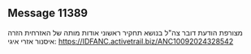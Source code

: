## Message 11389

מצורפת הודעת דובר צה"ל בנושא תחקיר ראשוני אודות מותה של האזרחית הזרה איסנור אזרי איגי: https://IDFANC.activetrail.biz/ANC10092024328542

